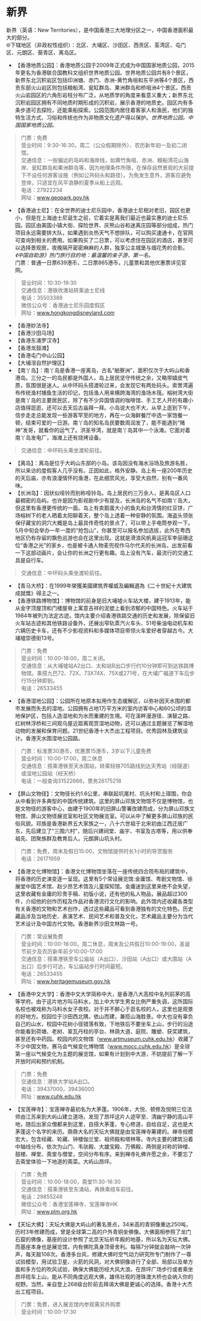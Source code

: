 # 新界  
新界（英语：New Territories），是中国香港三大地理分区之一，中国香港面积最大的部分。  
🌐下辖地区（非政权性组织）：北区、大埔区、沙田区、西贡区、荃湾区、屯门区、元朗区、葵青区、离岛区。  

* 【香港地质公园】：香港地质公园于2009年正式成为中国国家地质公园，2015年更名为香港联合国教科文组织世界地质公园。世界地质公园共有8个景区，新界东北沉积岩区包括印洲塘、赤门、赤洲-黄竹角咀和东平洲等4个景区，西贡东部火山岩区则包括粮船湾、瓮缸群岛、果洲群岛和桥咀洲4个景区。西贡火山岩园区的六角形岩柱分布广泛，从地质学的角度来看意义重大；新界东北沉积岩园区拥有不同地质时期形成的沉积岩，展示香港的地质史。园区内有多条步道可去探险，还能乘船探索。公园范围内居住着客家人和渔民，他们的独特生活方式、习俗和传统也作为非物质文化遗产得以保护。*世界地质公园。中国国家地质公园。*  
> 门票：免费  
> 营业时间：9:30-16:30，周二（公众假期除外）、农历新年初一及初二闭馆。  
> 交通信息：一些偏远的岛屿和海岸线，如黄竹角咀、赤洲、粮船湾花山海岸、瓮缸群岛和果洲群岛等，因为地理条件所限，在保存自然景观的大前提下不设任何游客设施（例如公共码头和路径）。为免发生意外，游客应避免登岸，只适宜在风平浪静的夏季从船上远观。  
> 电话：27922234  
> 网址：<a href="http://www.geopark.gov.hk" target="_blank">www.geopark.gov.hk</a>  
* 【香港迪士尼】：在全世界的迪士尼乐园中，香港迪士尼相对老旧，园区也更小，但是在上海迪士尼诞生之前，它着实是离我们最近也最实惠的迪士尼乐园。园区由美国小镇大街、探险世界、灰熊山谷和迷离庄园等部分组成，热门项目永远需要排大队，如果遇到炎热天气不想排队，可以购买速通卡，在官网可查询到相关的费用。如果购买了二日票，可以考虑住在园区的酒店，甚至可以选择景观房，夜晚隔开密密麻麻的人群，独享公主城堡与烟花秀的合影。*《中国自助游》热门旅行目的地：最温馨的亲子游，第一名。*  
门票：普通一日票639港币，二日票865港币，儿童票和其他优惠票详见官网。  
> 营业时间：10:30-19:30  
> 交通信息：港铁欣澳站转乘迪士尼线  
> 电话：35503388  
> 微信公众号：香港迪士尼乐园度假区  
> 网址：<a href="http://www.hongkongdisneyland.com" target="_blank">www.hongkongdisneyland.com</a>  
* 【香港妙法寺】  
* 【香港沙田马场】  
* 【香港东涌罗汉寺】  
* 【香港龙鼓滩】  
* 【香港屯门中山公园】  
* 【大埔滘自然护理区】  
* 【南丫岛】：南丫岛是香港一座离岛，古名“舶寮洲”，面积仅次于大屿山和香港岛。三分之一的岛民都是外国人，岛上居民坚守传统之余，又略带嬉皮气质，氛围很是迷人。从中环码头搭渡轮过来，会发现它有两处码头。索罟湾遍布传统渔村捕鱼生活的印记，包括渔人用来横跨海湾的渔场木筏。榕树湾大街是南丫岛的主要居民区，除了有不少异国情调的咖啡馆、手工艺人开的有趣小店值得逛逛，还可以去天后古庙拜一拜。小岛说大也不大，从早上逛到下午，信步走走总能发现一些游客罕至的地方，再在一众海鲜餐厅中选一家饱餐一顿，结束可爱的一日游。南丫岛的知名岛民要数周润发了，能不能遇到“赌神”发哥，就看你的运气了。洪圣爷湾，就是南丫岛其中一个泳滩。它面对着南丫岛发电厂，海滩上还有烧烤设备。  
> 交通信息：中环码头乘坐渡轮前往。  
* 【离岛】：离岛是位于大屿山东部的小岛。该岛因没有海水浴场及旅游名胜，所以来访的度假客人几乎没有。正因如此，格外安静。岛上有一座200年历史的天后庙，亦有浪漫情怀的渔港，在此细赏风光，享受大自然，别有一番风味。  
* 【长洲岛】：因状似哑铃而别称哑铃岛。岛上居民约三万余人，是离岛区人口最稠密的岛屿。也许是因为影视剧中少有提及，长洲岛的名气不如南丫岛大，但这里有香港更传统的一面。岛上有卖鹅蛋大小的鱼丸和台湾情的红豆饼，广场榕树下的老人晒着太阳聊着天，整个岛上透着一种安静的氛围。海盗头领张保仔藏宝的洞穴大概是岛上最具传奇性的景点了，可以带上手电筒参观一下。5月中旬会举办一年一度的“抢包山”，你甚至可以报名参加选拔，此外在粤西地区仍有存留的飘色巡游也会在这里出现。这就是滑浪风帆奥运冠军李丽珊这位“香港之光”的家乡，也是被卡通人物麦兜视作马尔代夫的长洲岛，出发前看一下这部动画片，会让你的长洲之行更有趣。岛上没有汽车，最流行的交通工具是自行车。  
> 交通信息：中环码头乘坐渡轮前往。  
* 【青马大桥】：在1999年榮獲美國建筑界權威及編輯選為《二十世紀十大建筑成就獎》得主之一。  
* 【香港铁路博物馆】：博物馆的前身是旧大埔墟火车站大楼，建于1913年，能从金字顶屋顶和门楼屋脊上寓意吉祥的泥塑上看到浓郁的中国特色。火车站于1984年被列为法定古迹。馆内主要介绍香港铁路交通的历史和发展，除保留旧火车站古迹和其他铁路设备外，还展出窄轨蒸汽火车头、51号柴油电动机车和六辆历史卡车，还有不少影视资料和多媒体项目带领火车爱好者穿越古今。大埔墟崇德街13号。  
> 门票：免费  
> 营业时间：10:00-18:00，周二关闭。  
> 交通信息：从大埔墟站A2出口、太和站B出口步行约10分钟即可到达铁路博物馆。乘搭九巴72、72X、73X74X、75X或271号，在大埔广福道下车后步行15分钟即到。  
> 电话：26533455  
* 【香港湿地公园】：公园所在地原本拟用作生态缓解区，以弥补因天水围的都市发展而失去的湿地。公园拥有占地1万平方米的室内访客中心和60公顷的湿地保护区，包括人造湿地和为水而重建的生境。可在溪畔漫游径、演替之路、红树林浮桥和三间观乌屋近距离观赏湿地动物，还可以通过主题展览了解湿地动物的发展和保育问题。21世纪香港十大杰出工程项目。优秀园林及建筑设计。香港天水围湿地公园路。  
> 门票：标准票30港币，优惠票15港币，3岁以下儿童免费  
> 营业时间：10:00-17:00，周二休息  
> 交通信息：搭乘港铁至天水围站，转乘轻铁705路线到达天秀站（经隧道）或湿地公园站（经天桥）  
> 电话：一般查询31522666，票务26175218  
* 【屏山文物径】：文物径长约1.6公里，串联起坑尾村、坑头村和上璋围，你会从中看到许多典型的中国传统建筑。这里的屏山邓族文物馆不仅是博物馆，也是文物径的游客中心，由建于1900年的旧屏山警署改建而成，分为屏山邓族文物馆、屏山文物径展览室和社区文物展览室。可以从中了解更多屏山邓族的民俗风貌。邓族是香港新界五大家族之一，八十六世祖于北宋初由江西迁居广东，先后建立了“三围六村”，随后兴建祠堂、庙宇、书室及古塔等，用以供奉祖先、团聚族群及教育后人。元朗屏山坑头村。  
> 门票：免费，周末及假日15:00，文物馆提供时长1小时的导赏服务  
> 电话：26171959  
* 【香港文化博物馆】：香港文化博物馆坐落在一座传统四合院布局的建筑中，将香港的历史演变逐一呈现。这里有5个常设展览馆:金庸馆、粤剧文物馆、徐展堂中国艺术馆、赵少昂艺术馆及儿童探知馆。金庸迷到这里来绝不会失望，这里收藏有金庸的珍贵手稿、初版小说，还有他的私人物品，展品超过300件，介绍他的创作历程及作品对香港流行文化的影响。此外馆内还收藏各类型有关香港的文物和艺术创作，透过这些藏品可看到香港独有的文化特色。历史藏品涉及当地历史、表演艺术、民间艺术和普及文化，艺术藏品主要分为当代艺术设计及中国古代文物。香港新界沙田文林路一号。  
> 门票：常设展免费  
> 营业时间：10:00-18:00，周二休息，周末及公共假日10:00-19:00，圣诞节前夕及农历新年前夕10:00-17:00  
> 交通信息：搭乘港铁至车公庙站（A出口）、沙田站（A出口）或大围站（A出口）后步行可达，车公庙站步行时间最短。  
> 电话：26533455  
> 网址：<a href="http://www.heritagemuseum.gov.hk" target="_blank">www.heritagemuseum.gov.hk</a>  
* 【香港中文大学】：香港中文大学简称中大，是香港八大高校中名列前茅的高等学府。由于这片地方叫马料水，加上中大学生男女比例严重失调，这所国际名校也被戏称为马料水女子夜校。对于并不醉心于逛名校的人，这里也是观景的好地方。校园位于沙田西北隅，依山而建，兼揽山海胜景。中大也没有辜负自己的山水，校园中花树小径错落有致，下地铁后不要坐车上山，步行的沿途你能看到荷塘、老树、翠瓦丹柱的亭台、林荫大道、庭院、雕塑、获奖建筑，甚至还有中药园。校园内的文物馆（<a href="http://www.artmuseum.cuhk.edu.hk" target="_blank">www.artmuseum.cuhk.edu.hk</a>）收藏了不少中国文物，赛马会气候变化博物馆（<a href="http://www.mocc.cuhk.edu.hk" target="_blank">www.mocc.cuhk.edu.hk</a>）是全球第一座以气候变化为主题的展览馆，如果有计划到中大游，不妨提前了解一下开放时间和预约机制。  
> 门票：免费  
> 交通信息：港铁大学站A出口。  
> 电话：39437000，39436000  
> 网址：<a href="http://www.cuhk.edu.hk" target="_blank">www.cuhk.edu.hk</a>  
* 【宝莲禅寺】：宝莲禅寺最初名为大茅蓬。1906年，大悦、顿修及悦明三位法师由江苏来到大屿山建立道场，发现了昂坪这片人迹罕至、清幽宁静的高山平地，随后出家众僧都来到这里，自搭大茅蓬，专心修道，自给自足，这也是大茅蓬这个名字的来历。鼎鼎大名的天坛大佛就是由宝莲禅寺筹建的。禅寺规模宏大，包含经藏、轮藏、钟楼伽兰堂、祖师殿和塔林等。寺内主要的建筑沿着中轴线分布，依次为山门、韦驮殿、大雄宝殿、万佛殿，两侧是对称的钟楼、鼓楼、禅堂、斋堂与僧堂，空间分布有序。来到禅寺礼佛许愿之余，不要忘了去斋堂体验一下地道的斋菜。大屿山昂坪。  
> 门票：免费  
> 营业时间：10:00-18:00，斋堂11:30-16:30  
> 交通信息：搭乘港铁至东涌站，再换乘缆车前往。  
> 电话：29855248  
> 微信公众号：香港宝莲禅寺、宝莲禅寺HK  
> 网址：<a href="http://www.plm.org.hk" target="_blank">www.plm.org.hk</a>  
* 【天坛大佛】：天坛大佛是大屿山的著名景点，34米高的青铜像重达250吨，历时3年修建而成，曾是全球第二高的户外青铜坐佛像。大佛面相参照了龙门石窟的佛像，基座的设计参照了北京天坛祈年殿的地基，所以名为天坛大佛。而基座本身也是展览馆，内有佛陀真身顶骨舍利。每隔7分钟就会敲响一次钟声，每天敲108次。香港多台风，修建大佛时空气动力研究所专门制作了一尊试验模型，用试验卫星、火箭的风洞，对大佛铜像进行了全部、局部以及单方面和多方位的吹风试验，确保大佛能历经大风大浪。在昂坪广场步行或者乘坐昂坪缆车上山，能从不同角度远观大佛，雄伟壮观的港珠澳大桥也会纳入你的视野。当然，亲自登上268级台阶前去拜谒大佛是更诚心的选择。香港十大杰出工程项目。  
> 门票：免费，进入展览馆内参观需另外购票  
> 营业时间：10:00-17:30  
